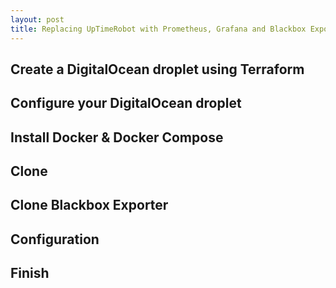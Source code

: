 ```yaml
---
layout: post
title: Replacing UpTimeRobot with Prometheus, Grafana and Blackbox Exporter
---
```


## Create a DigitalOcean droplet using Terraform

## Configure your DigitalOcean droplet

## Install Docker & Docker Compose

## Clone

## Clone Blackbox Exporter

## Configuration

## Finish
